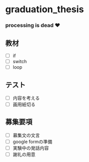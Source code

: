 # graduation_thesis

### processing is dead :heart:

## 教材
- [ ] if
- [ ] switch
- [ ] loop

## テスト
- [ ] 内容を考える
- [ ] 画用紙切る

## 募集要項
- [ ] 募集文の文言
- [ ] google formの準備
- [ ] 実験中の発話内容
- [ ] 謝礼の用意
